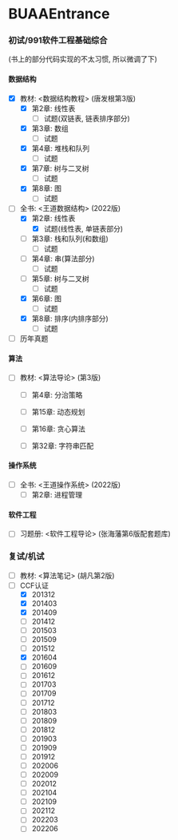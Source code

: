 # BUAAEntrance

### 初试/991软件工程基础综合

(书上的部分代码实现的不太习惯, 所以微调了下)

#### 数据结构
- [x] 教材: <数据结构教程> (唐发根第3版)
    - [x] 第2章: 线性表
      - [ ] 试题(双链表, 链表排序部分)
    - [x] 第3章: 数组
      - [ ] 试题
    - [x] 第4章: 堆栈和队列
      - [ ] 试题
    - [x] 第7章: 树与二叉树
      - [ ] 试题
    - [x] 第8章: 图
      - [ ] 试题
- [ ] 全书: <王道数据结构> (2022版)
    - [x] 第2章: 线性表
      - [x] 试题(线性表, 单链表部分)
    - [ ] 第3章: 栈和队列(和数组)
      - [ ] 试题
    - [ ] 第4章: 串(算法部分)
      - [ ] 试题
    - [ ] 第5章: 树与二叉树
      - [ ] 试题
    - [x] 第6章: 图
      - [ ] 试题
    - [x] 第8章: 排序(内排序部分)
      - [ ] 试题
- [ ] 历年真题

[//]: # (- [ ] 拔高: <算法与数据结构考研试题精析> &#40;数据结构1800&#41; 部分代码)

#### 算法
- [ ] 教材: <算法导论> (第3版)
  - [ ] 第4章: 分治策略
  - [ ] 第15章: 动态规划
  - [ ] 第16章: 贪心算法
  - [ ] 第32章: 字符串匹配


[//]: # (以下这个课好像是伪代码, 所以略过, 不过讲得是很好的, 工信部高校讲课水平感觉都挺棒的, 从不死板念PPT)

[//]: # (- [ ] 教程: <算法设计与分析> &#40;[北航MOOC]&#40;https://www.icourse163.org/course/BUAA-1449777166&#41;&#41;)

[//]: # (  - [ ] 分治)

[//]: # (  - [ ] 动态规划)

[//]: # (  - [ ] 贪心)

[//]: # (  - [ ] 图算法)


#### 操作系统
- [ ] 全书: <王道操作系统> (2022版)
    - [ ] 第2章: 进程管理

#### 软件工程
- [ ] 习题册: <软件工程导论> (张海藩第6版配套题库)

### 复试/机试
- [ ] 教材: <算法笔记> (胡凡第2版)
- [ ] CCF认证
  - [x] 201312
  - [x] 201403
  - [x] 201409
  - [ ] 201412
  - [ ] 201503
  - [ ] 201509
  - [ ] 201512
  - [x] 201604
  - [ ] 201609
  - [ ] 201612
  - [ ] 201703
  - [ ] 201709
  - [ ] 201712
  - [ ] 201803
  - [ ] 201809
  - [ ] 201812
  - [ ] 201903
  - [ ] 201909
  - [ ] 201912
  - [ ] 202006
  - [ ] 202009
  - [ ] 202012
  - [ ] 202104
  - [ ] 202109
  - [ ] 202112
  - [ ] 202203
  - [ ] 202206
